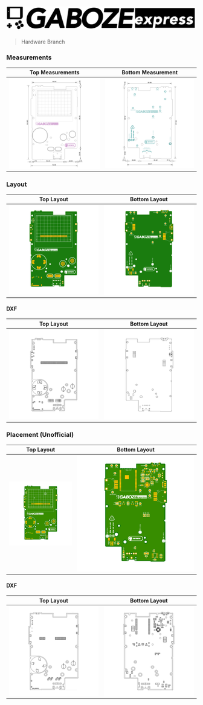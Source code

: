 # ![Gaboze Express](Assets/GabozeExpress.png)
> Hardware Branch



### Measurements

| Top Measurements | Bottom Measurement |
| ------------------ | ---------------- |
| ![Gaboze Express](Assets/MeasurementsTop.png) | ![Gaboze Express](Assets/MeasurementsBottom.png) |

### Layout

| Top Layout | Bottom Layout |
| ------------------ | ---------------- |
| ![Gaboze Express](Assets/LayoutTop.png) | ![Gaboze Express](Assets/LayoutBottom.png) |

#### DXF

| Top Layout | Bottom Layout |
| ------------------ | ---------------- |
| ![Gaboze Express](Assets/DxfLayoutTop.png) | ![Gaboze Express](Assets/DxfLayoutBottom.png) |

### Placement (Unofficial)

| Top Layout | Bottom Layout |
| ------------------ | ---------------- |
| ![Gaboze Express](Assets/PlacementTop.png) | ![Gaboze Express](Assets/PlacementBottom.png) |

#### DXF

| Top Layout | Bottom Layout |
| ------------------ | ---------------- |
| ![Gaboze Express](Assets/DxfPlacementTop.png) | ![Gaboze Express](Assets/DxfPlacementBottom.png) |



